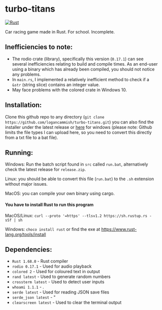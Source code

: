 # turbo-titans

[![Rust](https://github.com/logancammish/turbo-titans/actions/workflows/rust.yml/badge.svg)](https://github.com/logancammish/turbo-titans/actions/workflows/rust.yml)

Car racing game made in Rust. For school. Incomplete.

## Inefficiencies to note:
* The rodio crate (library), specifically this version (`0.17.1`) can see several inefficiencies relating to build and compile times. As an end-user using a binary which has already been compiled, you should not notice any problems.
* In `main.rs`, I implemented a relatively inefficient method to check if a `&str` (string slice) contains an integer value. 
* May face problems with the colored crate in Windows 10.

## Installation: 
Clone this github repo to any directory (`git clone https://github.com/logancammish/turbo-titans.git`) you can also find the installer under the latest release or [here](https://github.com/logancammish/turbo-titans/files/11116638/CONVER_TO_.BAT_installer.TXT) for windows (please note: Github limits the file types I can upload here, so you need to convert this directly from a txt file to a bat file).

## Running: 
Windows: Run the batch script found in `src` called `run.bat`, alternatively check the latest release for `release.zip`.

Linux: you should be able to convert this file (`run.bat`) to the `.sh` extension without major issues.

MacOS: you can compile your own binary using cargo.
#### You have to install Rust to run this program
MacOS/Linux: `curl --proto '=https' --tlsv1.2 https://sh.rustup.rs -sSf | sh`

Windows: `choco install rust` or find the exe at https://www.rust-lang.org/tools/install 



## Dependencies:
* `Rust 1.68.0` - Rust compiler
* `rodio 0.17.1` - Used for audio playback
* `colored 2` - Used for coloured text in output
* `rand latest` - Used to generate random numbers
* `crossterm latest` - Used to detect user inputs
* `whoami 1.1.1` - .
* `serde latest` - Used for reading JSON save files
* `serde_json latest` - "
* `clearscreen latest` - Used to clear the terminal output
